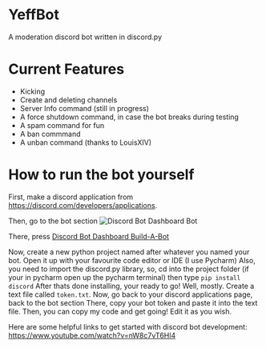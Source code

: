 # YeffBot
A moderation discord bot written in discord.py

# Current Features
* Kicking
* Create and deleting channels
* Server Info command (still in progress)
* A force shutdown command, in case the bot breaks during testing
* A spam command for fun
* A ban commmand
* A unban command (thanks to LouisXIV)
 
 
# How to run the bot yourself

First, make a discord application from https://discord.com/developers/applications.

Then, go to the bot section
![Discord Bot Dashboard Bot](https://imgur.com/a/yzMhNy3)

There, press
[Discord Bot Dashboard Build-A-Bot](https://imgur.com/35beGhA)


Now, create a new python project named after whatever you named your bot. Open it up with your favourite code editor or IDE (I use Pycharm)
Also, you need to import the discord.py library, so, cd into the project folder (if your in pycharm open up the pycharm terminal) then type
`pip install discord`
After thats done installing, your ready to go! Well, mostly. Create a text file called `token.txt`. 
Now, go back to your discord applications page, back to the bot section
There, copy your bot token and paste it into the text file.
Then, you can copy my code and get going! Edit it as you wish.

Here are some helpful links to get started with discord bot development:
https://www.youtube.com/watch?v=nW8c7vT6Hl4
